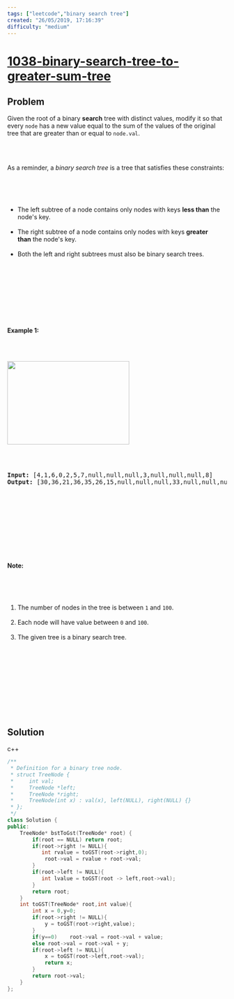 ```yaml
---
tags: ["leetcode","binary search tree"]
created: "26/05/2019, 17:16:39"
difficulty: "medium"
---
```


# [1038-binary-search-tree-to-greater-sum-tree](https://leetcode.com/problems/binary-search-tree-to-greater-sum-tree/)

## Problem
<div><p>Given the root of a binary <strong>search</strong> tree with distinct values, modify it so that every <code>node</code>&nbsp;has a new value equal to the sum of the values of the original tree that are greater than or equal to <code>node.val</code>.</p><br><br><p>As a reminder, a&nbsp;<em>binary search tree</em> is a tree that satisfies these constraints:</p><br><br><ul><br>	<li>The left subtree of a node contains only nodes with keys&nbsp;<strong>less than</strong>&nbsp;the node's key.</li><br>	<li>The right subtree of a node contains only nodes with keys&nbsp;<strong>greater than</strong>&nbsp;the node's key.</li><br>	<li>Both the left and right subtrees must also be binary search trees.</li><br></ul><br><br><p>&nbsp;</p><br><br><p><strong>Example 1:</strong></p><br><br><p><strong><img alt="" src="https://assets.leetcode.com/uploads/2019/05/02/tree.png" style="width: 280px; height: 191px;"></strong></p><br><br><pre><strong>Input: </strong><span id="example-input-1-1">[4,1,6,0,2,5,7,null,null,null,3,null,null,null,8]</span><br><strong>Output: </strong><span id="example-output-1">[30,36,21,36,35,26,15,null,null,null,33,null,null,null,8]</span><br></pre><br><br><div><br><p>&nbsp;</p><br></div><br><br><p><strong>Note:</strong></p><br><br><ol><br>	<li>The number of nodes in the tree is between <code>1</code> and <code>100</code>.</li><br>	<li>Each node will have value between <code>0</code> and <code>100</code>.</li><br>	<li>The given tree is a binary search tree.</li><br></ol><br><br><div><br><div><br><div>&nbsp;</div><br></div><br></div><br></div>

## Solution

c++
```c++
/**
 * Definition for a binary tree node.
 * struct TreeNode {
 *     int val;
 *     TreeNode *left;
 *     TreeNode *right;
 *     TreeNode(int x) : val(x), left(NULL), right(NULL) {}
 * };
 */
class Solution {
public:
    TreeNode* bstToGst(TreeNode* root) {
        if(root == NULL) return root;
        if(root->right != NULL){
           int rvalue = toGST(root->right,0);
            root->val = rvalue + root->val; 
        }
        if(root->left != NULL){
           int lvalue = toGST(root -> left,root->val); 
        }        
        return root;
    }
    int toGST(TreeNode* root,int value){
        int x = 0,y=0;
        if(root->right != NULL){
            y = toGST(root->right,value);
        }
        if(y==0)    root->val = root->val + value;
        else root->val = root->val + y;
        if(root->left != NULL){
            x = toGST(root->left,root->val);
            return x;
        }
        return root->val;
    }
};
​
```
